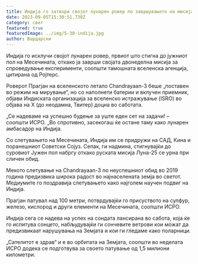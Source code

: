 ```yaml
---
title: Индија го затвори својот лунарен ровер по завршувањето на мисијата
date: 2023-09-05T15:30:51.730Z
category: свет
featured: true
featuredImage: ../img/5-30-indija.jpg
author: Вардарски
---
```

Индија го исклучи својот лунарен ровер, првиот што стигна до јужниот пол на Месечината, откако ја заврши својата двонеделна мисија за спроведување експерименти, соопшти тамошната вселенска агенција, цитирана од Ројтерс.

Роверот Прагјан на вселенското летало Chandrayaan-3 беше „поставен во режим на мирување“, но со наполнети батерии и вклучен приемник, објави Индиската организација за вселенско истражување (ISRO) во објава на X (до неодамна, Твитер) доцна во саботата.

„Се надеваме на успешно будење за уште еден сет на задачи! – соопшти ИСРО. „Во спротивно, засекогаш ќе остане таму како лунарен амбасадор на Индија.

Со слетувањето на Месечината, Индија им се придружи на САД, Кина и поранешниот Советски Сојуз. Сепак, ги надмина, стигнувајќи до суровиот Јужен пол набргу откако руската мисија Луна-25 се урна при сличен обид.

Мекото слетување на Chandrayaan-3 по неуспешниот обид во 2019 година предизвика широка радост во најнаселената земја во светот. Медиумите го поздравија слетувањето како најголем научен подвиг на Индија.

Прагјан патувал над 100 метри, потврдувајќи го присуството на сулфур, железо, кислород и други елементи на Месечината, соопшти ИСРО.

Индија сега се надева на успех на сондата лансирана во сабота, која ќе го испитува сонцето, набљудувајќи ги сончевите ветрови кои можат да предизвикаат нарушувања на Земјата и кои ги гледаме како поларници.

„Сателитот е здрав“ и е во орбитата на Земјата, соопшти во неделата ИСРО додека се подготвува за своето патување од 1,5 милиони километри.